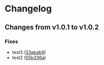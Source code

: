 # Changelog

## Changes from v1.0.1 to v1.0.2

### Fixes
- test3  ([33abab9](https://github.com/telicent-oss/telicent-base-images/commit/33abab9eabd3d1282b8a11843f58cf1ab93b65c9))
- test2  ([05b336a](https://github.com/telicent-oss/telicent-base-images/commit/05b336aba9e21af2d36d614cbb2ccb87c37c5968))

